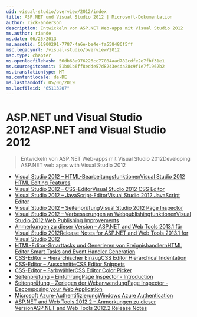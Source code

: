 ```yaml
---
uid: visual-studio/overview/2012/index
title: ASP.NET und Visual Studio 2012 | Microsoft-Dokumentation
author: rick-anderson
description: Entwickeln von ASP.NET Web-apps mit Visual Studio 2012
ms.author: riande
ms.date: 06/25/2013
ms.assetid: 51900291-7787-4a6e-be4e-fa558486f5ff
msc.legacyurl: /visual-studio/overview/2012
msc.type: chapter
ms.openlocfilehash: 56db68a976226cc77084aad782cdfe2e7fbf31e1
ms.sourcegitcommit: 51b01b6ff8edde57d8243e4da28c9f1e7f1962b2
ms.translationtype: MT
ms.contentlocale: de-DE
ms.lasthandoff: 05/06/2019
ms.locfileid: "65113207"
---
```

# <a name="aspnet-and-visual-studio-2012"></a><span data-ttu-id="17f70-103">ASP.NET und Visual Studio 2012</span><span class="sxs-lookup"><span data-stu-id="17f70-103">ASP.NET and Visual Studio 2012</span></span>

> <span data-ttu-id="17f70-104">Entwickeln von ASP.NET Web-apps mit Visual Studio 2012</span><span class="sxs-lookup"><span data-stu-id="17f70-104">Developing ASP.NET web apps with Visual Studio 2012</span></span>

- [<span data-ttu-id="17f70-105">Visual Studio 2012 – HTML-Bearbeitungsfunktionen</span><span class="sxs-lookup"><span data-stu-id="17f70-105">Visual Studio 2012 HTML Editing Features</span></span>](visual-studio-2012-html-editing-features.md)
- [<span data-ttu-id="17f70-106">Visual Studio 2012 – CSS-Editor</span><span class="sxs-lookup"><span data-stu-id="17f70-106">Visual Studio 2012 CSS Editor</span></span>](visual-studio-2012-css-editor.md)
- [<span data-ttu-id="17f70-107">Visual Studio 2012 – JavaScript-Editor</span><span class="sxs-lookup"><span data-stu-id="17f70-107">Visual Studio 2012 JavaScript Editor</span></span>](visual-studio-2012-javascript-editor.md)
- [<span data-ttu-id="17f70-108">Visual Studio 2012 – Seitenprüfung</span><span class="sxs-lookup"><span data-stu-id="17f70-108">Visual Studio 2012 Page Inspector</span></span>](visual-studio-2012-page-inspector.md)
- [<span data-ttu-id="17f70-109">Visual Studio 2012 – Verbesserungen an Webpublishingfunktionen</span><span class="sxs-lookup"><span data-stu-id="17f70-109">Visual Studio 2012 Web Publishing Improvements</span></span>](visual-studio-2012-web-publishing-improvements.md)
- [<span data-ttu-id="17f70-110">Anmerkungen zu dieser Version – ASP.NET and Web Tools 2013.1 für Visual Studio 2012</span><span class="sxs-lookup"><span data-stu-id="17f70-110">Release Notes for ASP.NET and Web Tools 2013.1 for Visual Studio 2012</span></span>](aspnet-and-web-tools-20131-for-visual-studio-2012.md)
- [<span data-ttu-id="17f70-111">HTML-Editor-Smarttasks und Generieren von Ereignishandlern</span><span class="sxs-lookup"><span data-stu-id="17f70-111">HTML Editor Smart Tasks and Event Handler Generation</span></span>](visual-studio-vnext-videos-html-editor-smart-tasks-and-event-handler-generation.md)
- [<span data-ttu-id="17f70-112">CSS-Editor – Hierarchischer Einzug</span><span class="sxs-lookup"><span data-stu-id="17f70-112">CSS Editor Hierarchical Indentation</span></span>](visual-studio-vnext-videos-css-editor-hierarchical-indentation.md)
- [<span data-ttu-id="17f70-113">CSS-Editor – Ausschnitte</span><span class="sxs-lookup"><span data-stu-id="17f70-113">CSS Editor Snippets</span></span>](visual-studio-vnext-videos-css-editor-snippets.md)
- [<span data-ttu-id="17f70-114">CSS-Editor – Farbwähler</span><span class="sxs-lookup"><span data-stu-id="17f70-114">CSS Editor Color Picker</span></span>](visual-studio-vnext-videos-css-editor-color-picker.md)
- [<span data-ttu-id="17f70-115">Seitenprüfung – Einführung</span><span class="sxs-lookup"><span data-stu-id="17f70-115">Page Inspector - Introduction</span></span>](visual-studio-vnext-videos-page-inspector-introduction.md)
- [<span data-ttu-id="17f70-116">Seitenprüfung – Zerlegen der Webanwendung</span><span class="sxs-lookup"><span data-stu-id="17f70-116">Page Inspector - Decomposing your Web Application</span></span>](visual-studio-vnext-videos-page-inspector-decomposing-your-web-application.md)
- [<span data-ttu-id="17f70-117">Microsoft Azure-Authentifizierung</span><span class="sxs-lookup"><span data-stu-id="17f70-117">Windows Azure Authentication</span></span>](windows-azure-authentication.md)
- [<span data-ttu-id="17f70-118">ASP.NET and Web Tools 2012.2 – Anmerkungen zu dieser Version</span><span class="sxs-lookup"><span data-stu-id="17f70-118">ASP.NET and Web Tools 2012.2 Release Notes</span></span>](aspnet-and-web-tools-20122-release-notes-rtw.md)
